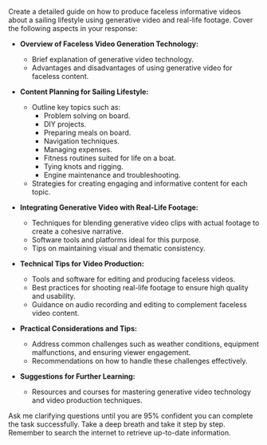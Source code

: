 Create a detailed guide on how to produce faceless informative videos about a sailing lifestyle using generative video and real-life footage. Cover the following aspects in your response:

- **Overview of Faceless Video Generation Technology:**
  - Brief explanation of generative video technology.
  - Advantages and disadvantages of using generative video for faceless content.

- **Content Planning for Sailing Lifestyle:**
  - Outline key topics such as:
    - Problem solving on board.
    - DIY projects.
    - Preparing meals on board.
    - Navigation techniques.
    - Managing expenses.
    - Fitness routines suited for life on a boat.
    - Tying knots and rigging.
    - Engine maintenance and troubleshooting.
  - Strategies for creating engaging and informative content for each topic.

- **Integrating Generative Video with Real-Life Footage:**
  - Techniques for blending generative video clips with actual footage to create a cohesive narrative.
  - Software tools and platforms ideal for this purpose.
  - Tips on maintaining visual and thematic consistency.

- **Technical Tips for Video Production:**
  - Tools and software for editing and producing faceless videos.
  - Best practices for shooting real-life footage to ensure high quality and usability.
  - Guidance on audio recording and editing to complement faceless video content.

- **Practical Considerations and Tips:**
  - Address common challenges such as weather conditions, equipment malfunctions, and ensuring viewer engagement.
  - Recommendations on how to handle these challenges effectively.

- **Suggestions for Further Learning:**
  - Resources and courses for mastering generative video technology and video production techniques.

Ask me clarifying questions until you are 95% confident you can complete the task successfully. Take a deep breath and take it step by step. Remember to search the internet to retrieve up-to-date information.